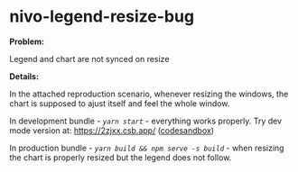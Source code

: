# nivo-legend-resize-bug

**Problem:**

Legend and chart are not synced on resize

**Details:**

In the attached reproduction scenario, whenever resizing the windows, the chart is supposed to ajust itself and feel the whole window.

In development bundle - _`yarn start`_ - everything works properly. Try dev mode version at: https://2zjxx.csb.app/ ([codesandbox](https://codesandbox.io/s/fervent-chaum-2zjxx?file=/src/App.js))

In production bundle - _`yarn build && npm serve -s build`_ - when resizing the chart is properly resized but the legend does not follow.
